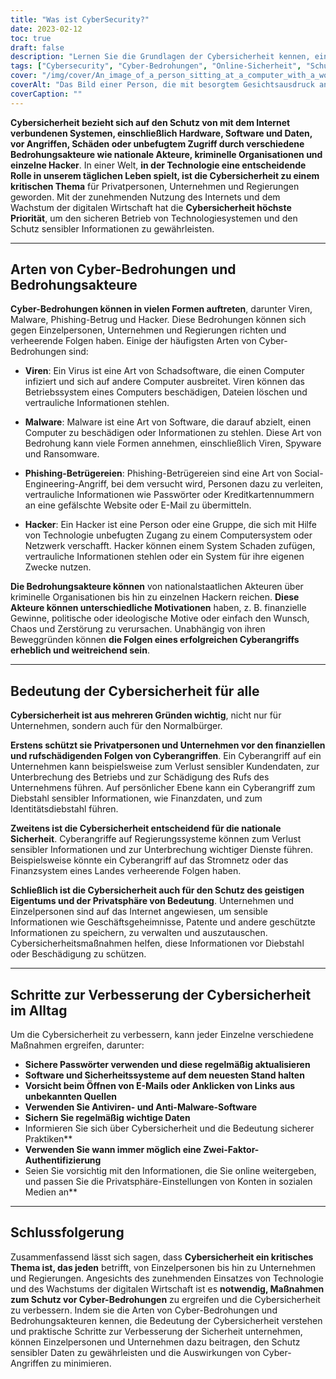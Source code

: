 ```yaml
---
title: "Was ist CyberSecurity?"
date: 2023-02-12
toc: true
draft: false
description: "Lernen Sie die Grundlagen der Cybersicherheit kennen, einschließlich der Arten von Cyberbedrohungen, der Bedeutung der Cybersicherheit und der Schritte zur Verbesserung der Online-Sicherheit."
tags: ["Cybersecurity", "Cyber-Bedrohungen", "Online-Sicherheit", "Schutz der Daten", "Virus", "Malware", "Phishing-Betrug", "Hacker", "Nationale Sicherheit", "Geistiges Eigentum", "Persönlicher Datenschutz"]
cover: "/img/cover/An_image_of_a_person_sitting_at_a_computer_with_a_worried_face.png"
coverAlt: "Das Bild einer Person, die mit besorgtem Gesichtsausdruck an einem Computer sitzt, während ein Hacker oder Cyberkrimineller auf dem Bildschirm zu sehen ist, soll die Gefahren von Cyber-Bedrohungen und die Bedeutung der Cybersicherheit verdeutlichen"
coverCaption: ""
---
```


**Cybersicherheit bezieht sich auf den Schutz von mit dem Internet verbundenen Systemen, einschließlich Hardware, Software und Daten, vor Angriffen, Schäden oder unbefugtem Zugriff durch verschiedene Bedrohungsakteure wie nationale Akteure, kriminelle Organisationen und einzelne Hacker**. In einer Welt, **in der Technologie eine entscheidende Rolle in unserem täglichen Leben spielt, ist die Cybersicherheit zu einem kritischen Thema** für Privatpersonen, Unternehmen und Regierungen geworden. Mit der zunehmenden Nutzung des Internets und dem Wachstum der digitalen Wirtschaft hat die **Cybersicherheit höchste Priorität**, um den sicheren Betrieb von Technologiesystemen und den Schutz sensibler Informationen zu gewährleisten.

______

## Arten von Cyber-Bedrohungen und Bedrohungsakteure

**Cyber-Bedrohungen können in vielen Formen auftreten**, darunter Viren, Malware, Phishing-Betrug und Hacker. Diese Bedrohungen können sich gegen Einzelpersonen, Unternehmen und Regierungen richten und verheerende Folgen haben. Einige der häufigsten Arten von Cyber-Bedrohungen sind:

- **Viren**: Ein Virus ist eine Art von Schadsoftware, die einen Computer infiziert und sich auf andere Computer ausbreitet. Viren können das Betriebssystem eines Computers beschädigen, Dateien löschen und vertrauliche Informationen stehlen.

- **Malware**: Malware ist eine Art von Software, die darauf abzielt, einen Computer zu beschädigen oder Informationen zu stehlen. Diese Art von Bedrohung kann viele Formen annehmen, einschließlich Viren, Spyware und Ransomware.

- **Phishing-Betrügereien**: Phishing-Betrügereien sind eine Art von Social-Engineering-Angriff, bei dem versucht wird, Personen dazu zu verleiten, vertrauliche Informationen wie Passwörter oder Kreditkartennummern an eine gefälschte Website oder E-Mail zu übermitteln.

- **Hacker**: Ein Hacker ist eine Person oder eine Gruppe, die sich mit Hilfe von Technologie unbefugten Zugang zu einem Computersystem oder Netzwerk verschafft. Hacker können einem System Schaden zufügen, vertrauliche Informationen stehlen oder ein System für ihre eigenen Zwecke nutzen.

**Die Bedrohungsakteure können** von nationalstaatlichen Akteuren über kriminelle Organisationen bis hin zu einzelnen Hackern reichen. **Diese Akteure können unterschiedliche Motivationen** haben, z. B. finanzielle Gewinne, politische oder ideologische Motive oder einfach den Wunsch, Chaos und Zerstörung zu verursachen. Unabhängig von ihren Beweggründen können **die Folgen eines erfolgreichen Cyberangriffs erheblich und weitreichend sein**.

______

## Bedeutung der Cybersicherheit für alle

**Cybersicherheit ist aus mehreren Gründen wichtig**, nicht nur für Unternehmen, sondern auch für den Normalbürger.

**Erstens schützt sie Privatpersonen und Unternehmen vor den finanziellen und rufschädigenden Folgen von Cyberangriffen**. Ein Cyberangriff auf ein Unternehmen kann beispielsweise zum Verlust sensibler Kundendaten, zur Unterbrechung des Betriebs und zur Schädigung des Rufs des Unternehmens führen. Auf persönlicher Ebene kann ein Cyberangriff zum Diebstahl sensibler Informationen, wie Finanzdaten, und zum Identitätsdiebstahl führen.

**Zweitens ist die Cybersicherheit entscheidend für die nationale Sicherheit**. Cyberangriffe auf Regierungssysteme können zum Verlust sensibler Informationen und zur Unterbrechung wichtiger Dienste führen. Beispielsweise könnte ein Cyberangriff auf das Stromnetz oder das Finanzsystem eines Landes verheerende Folgen haben.

**Schließlich ist die Cybersicherheit auch für den Schutz des geistigen Eigentums und der Privatsphäre von Bedeutung**. Unternehmen und Einzelpersonen sind auf das Internet angewiesen, um sensible Informationen wie Geschäftsgeheimnisse, Patente und andere geschützte Informationen zu speichern, zu verwalten und auszutauschen. Cybersicherheitsmaßnahmen helfen, diese Informationen vor Diebstahl oder Beschädigung zu schützen.

______

## Schritte zur Verbesserung der Cybersicherheit im Alltag

Um die Cybersicherheit zu verbessern, kann jeder Einzelne verschiedene Maßnahmen ergreifen, darunter:

- **Sichere Passwörter verwenden und diese regelmäßig aktualisieren**
- **Software und Sicherheitssysteme auf dem neuesten Stand halten**
- **Vorsicht beim Öffnen von E-Mails oder Anklicken von Links aus unbekannten Quellen**
- **Verwenden Sie Antiviren- und Anti-Malware-Software**
- **Sichern Sie regelmäßig wichtige Daten**
- Informieren Sie sich über Cybersicherheit und die Bedeutung sicherer Praktiken**
- **Verwenden Sie wann immer möglich eine Zwei-Faktor-Authentifizierung**
- Seien Sie vorsichtig mit den Informationen, die Sie online weitergeben, und passen Sie die Privatsphäre-Einstellungen von Konten in sozialen Medien an**


______
## Schlussfolgerung

Zusammenfassend lässt sich sagen, dass **Cybersicherheit ein kritisches Thema ist, das jeden** betrifft, von Einzelpersonen bis hin zu Unternehmen und Regierungen. Angesichts des zunehmenden Einsatzes von Technologie und des Wachstums der digitalen Wirtschaft ist es **notwendig, Maßnahmen zum Schutz vor Cyber-Bedrohungen** zu ergreifen und die Cybersicherheit zu verbessern. Indem sie die Arten von Cyber-Bedrohungen und Bedrohungsakteuren kennen, die Bedeutung der Cybersicherheit verstehen und praktische Schritte zur Verbesserung der Sicherheit unternehmen, können Einzelpersonen und Unternehmen dazu beitragen, den Schutz sensibler Daten zu gewährleisten und die Auswirkungen von Cyber-Angriffen zu minimieren.
